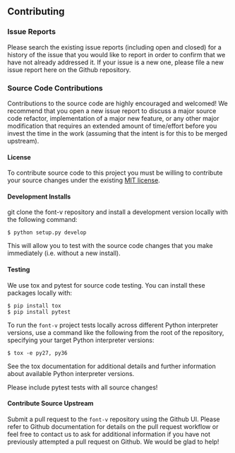 ## Contributing

### Issue Reports

Please search the existing issue reports (including open and closed) for a history of the issue that you would like to report in order to confirm that we have not already addressed it.  If your issue is a new one, please file a new issue report here on the Github repository.


### Source Code Contributions

Contributions to the source code are highly encouraged and welcomed!  We recommend that you open a new issue report to discuss a major source code refactor, implementation of a major new feature, or any other major modification that requires an extended amount of time/effort before you invest the time in the work (assuming that the intent is for this to be merged upstream).

#### License

To contribute source code to this project you must be willing to contribute your source changes under the existing [MIT license](https://github.com/source-foundry/font-v/blob/master/docs/LICENSE).

#### Development Installs

git clone the font-v repository and install a development version locally with the following command:

```
$ python setup.py develop
```

This will allow you to test with the source code changes that you make immediately (i.e. without a new install).

#### Testing

We use tox and pytest for source code testing.  You can install these packages locally with:

```
$ pip install tox
$ pip install pytest
```

To run the `font-v` project tests locally across different Python interpreter versions, use a command like the following from the root of the repository, specifying your target Python interpreter versions:

```
$ tox -e py27, py36
```

See the tox documentation for additional details and further information about available Python interpreter versions.

Please include pytest tests with all source changes!

#### Contribute Source Upstream

Submit a pull request to the `font-v` repository using the Github UI.  Please refer to Github documentation for details on the pull request workflow or feel free to contact us to ask for additional information if you have not previously attempted a pull request on Github.  We would be glad to help!